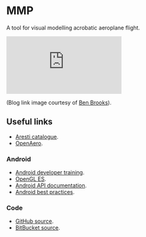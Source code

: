 # MMP

A tool for visual modelling acrobatic aeroplane flight.

![Latest post on blog.gideonjon.es/category/computers](http://gideonjon.es/feedimg/image.php?url=http://blog.gideonjon.es/rss)

(Blog link image courtesy of [Ben Brooks](https://github.com/bbrks/feedimg)).

## Useful links

* [Aresti catalogue](https://en.wikipedia.org/wiki/Aresti_Catalog).
* [OpenAero](http://www.openaero.net/).

### Android

* [Android developer training](https://developer.android.com/training/index.html).
* [OpenGL ES](https://developer.android.com/guide/topics/graphics/opengl.html).
* [Android API documentation](https://developer.android.com/reference/packages.html).
* [Android best practices](https://github.com/futurice/android-best-practices).

### Code

* [GitHub source](https://github.com/GideonPARANOID/mmp).
* [BitBucket source](https://bitbucket.org/gideonparanoid/mmp).
